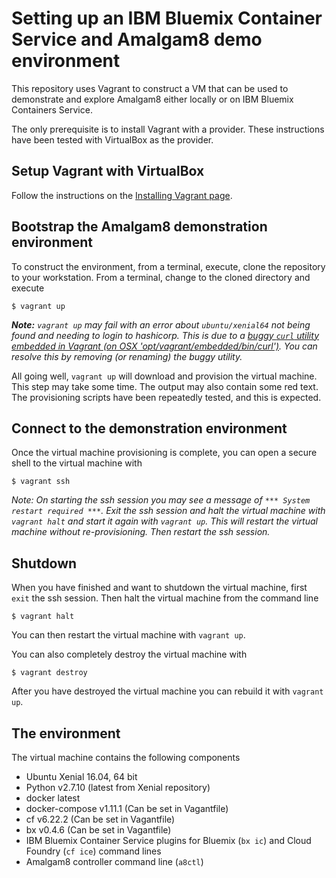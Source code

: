 # Setting up an IBM Bluemix Container Service and Amalgam8 demo environment
This repository uses Vagrant to construct a VM that can be used to demonstrate and explore Amalgam8 either locally or on IBM Bluemix Containers Service.

The only prerequisite is to install Vagrant with a provider. These instructions have been tested with VirtualBox as the provider.

## Setup Vagrant with VirtualBox
Follow the instructions on the [Installing Vagrant page](https://www.vagrantup.com/docs/installation/).

## Bootstrap the Amalgam8 demonstration environment
To construct the environment, from a terminal, execute, clone the repository to your workstation. From a terminal, change to the cloned directory and execute
```
$ vagrant up
```

_**Note:** `vagrant up` may fail with an error about `ubuntu/xenial64` not being found and needing to login to hashicorp. This is due to a [buggy `curl` utility embedded in Vagrant (on OSX 'opt/vagrant/embedded/bin/curl')](http://superuser.com/questions/1088198/cant-vagrant-up-atlassian-box). You can resolve this by removing (or renaming) the buggy utility._

All going well, `vagrant up` will download and provision the virtual machine. This step may take some time. The output may also contain some red text. The provisioning scripts have been repeatedly tested, and this is expected.

## Connect to the demonstration environment
Once the virtual machine provisioning is complete, you can open a secure shell to the virtual machine with
```
$ vagrant ssh
```

_*Note:* On starting the ssh session you may see a message of `*** System restart required ***`. Exit the ssh session and halt the virtual machine with `vagrant halt` and start it again with `vagrant up`. This will restart the virtual machine without re-provisioning. Then restart the ssh session._

## Shutdown
When you have finished and want to shutdown the virtual machine, first `exit` the ssh session. Then halt the virtual machine from the command line
```
$ vagrant halt
```

You can then restart the virtual machine with `vagrant up`.

You can also completely destroy the virtual machine with
```
$ vagrant destroy
```

After you have destroyed the virtual machine you can rebuild it with `vagrant up`.

## The environment
The virtual machine contains the following components
 * Ubuntu Xenial 16.04, 64 bit
 * Python v2.7.10 (latest from Xenial repository)
 * docker latest
 * docker-compose v1.11.1 (Can be set in Vagantfile)
 * cf v6.22.2 (Can be set in Vagantfile)
 * bx v0.4.6 (Can be set in Vagantfile)
 * IBM Bluemix Container Service plugins for Bluemix (`bx ic`) and Cloud Foundry (`cf ice`) command lines
 * Amalgam8 controller command line (`a8ctl`)
